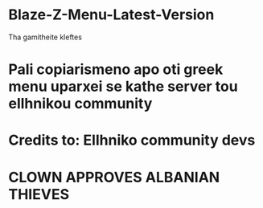 # Blaze-Z-Menu-Latest-Version
 Tha gamitheite kleftes
# Pali copiarismeno apo oti greek menu uparxei se kathe server tou ellhnikou community

# Credits to: Ellhniko community devs

# CLOWN APPROVES ALBANIAN THIEVES

